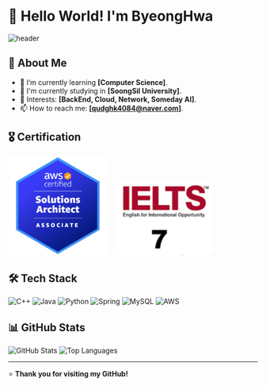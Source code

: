 # 👋 Hello World! I'm ByeongHwa

![header](https://capsule-render.vercel.app/api?type=rounded&color=blue&height=300&section=header&text=Nice%20To%20Meet%20You)


## 🚀 About Me
- 🌱 I’m currently learning **[Computer Science]**.
- 💼 I'm currently studying in **[SoongSil University]**.
- 📌 Interests: **[BackEnd, Cloud, Network, Someday AI]**.
- 📫 How to reach me: **[qudghk4084@naver.com]**.

## 🎖️ Certification
<p>
  <img src="https://github.com/BYEONGHWALEE-dev/assets/raw/main/SAA.png" width="200" style="display: inline-block; margin-right: 10px;">
  <img src="https://github.com/BYEONGHWALEE-dev/assets/raw/main/ielts.png" width="200" style="display: inline-block;">
</p>

## 🛠 Tech Stack
![C++](https://img.shields.io/badge/C++-00599C?style=for-the-badge&logo=cplusplus&logoColor=white)
![Java](https://img.shields.io/badge/Java-007396?style=for-the-badge&logo=java&logoColor=white)
![Python](https://img.shields.io/badge/Python-3776AB?style=for-the-badge&logo=python&logoColor=white)
![Spring](https://img.shields.io/badge/Spring-6DB33F?style=for-the-badge&logo=spring&logoColor=white)
![MySQL](https://img.shields.io/badge/MySQL-4479A1?style=for-the-badge&logo=mysql&logoColor=white)
![AWS](https://img.shields.io/badge/AWS-FF9900?style=for-the-badge&logo=amazon-aws&logoColor=white)



## 📊 GitHub Stats
![GitHub Stats](https://github-readme-stats.vercel.app/api?username=BYEONGHWALEE-dev&show_icons=true&theme=dark&cache_seconds=3600)
![Top Languages](https://github-readme-stats.vercel.app/api/top-langs/?username=BYEONGHWALEE-dev&layout=compact&theme=dark&cache_seconds=3600)


---

⭐️ **Thank you for visiting my GitHub!**  
